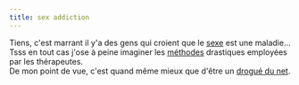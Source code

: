 ```yaml
---
title: sex addiction
---
```


Tiens, c'est marrant il y'a des gens qui croient que le
[sexe](http://www.sexaddict.com/) est une maladie... Tsss en tout cas j'ose à
peine imaginer les [méthodes](http://www.fat-sex.biz/) drastiques employées
par les thérapeutes.  
De mon point de vue, c'est quand même mieux que d'être un [drogué du
net](http://www.psychologies.com/cfml/test/c_test.cfm?id=22).

